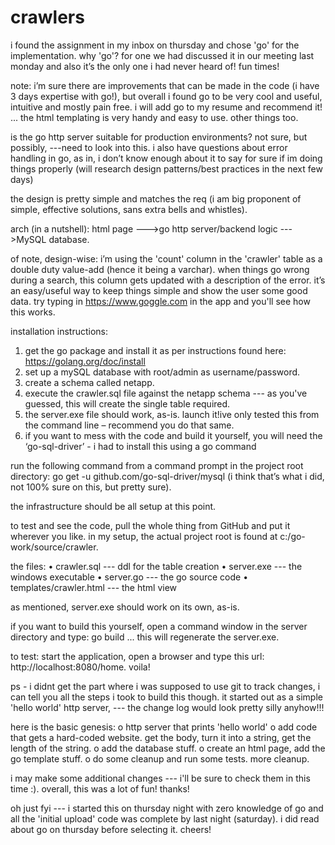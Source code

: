 # crawlers

i found the assignment in my inbox on thursday and chose 'go' for the implementation. why 'go'? for one we had discussed it in our meeting last monday and also it’s the only one i had never heard of! fun times!

note: i’m sure there are improvements that can be made in the code (i have 3 days expertise with go!), but overall i found go to be very cool and useful, intuitive and mostly pain free. i will add go to my resume and recommend it! ... the html templating is very handy and easy to use. other things too.

is the go http server suitable for production environments? not sure, but possibly, ---need to look into this. i also have questions about error handling in go, as in, i don’t know enough about it to say for sure if im doing things properly (will research design patterns/best practices in the next few days)

the design is pretty simple and matches the req (i am big proponent of simple, effective solutions, sans extra bells and whistles).

arch (in a nutshell): html page --->go http server/backend logic --->MySQL database.

of note, design-wise: i’m using the 'count' column in the 'crawler' table as a double duty value-add (hence it being a varchar). when things go wrong during a search, this column gets updated with a description of the error. it’s an easy/useful way to keep things simple and show the user some good data. try typing in https://www.goggle.com in the app and you'll see how this works.

installation instructions:
1.	get the go package and install it as per instructions found here: https://golang.org/doc/install
2.	set up a mySQL database with root/admin as username/password.
3.	create a schema called netapp.
4.	execute the crawler.sql file against the netapp schema --- as you've guessed, this will create the single table required.
5.	the server.exe file should work, as-is. launch it!ive only tested this from the command line – recommend you do that same.
6.	if you want to mess with the code and build it yourself, you will need the ‘go-sql-driver’ - i had to install this using a go command

run the following command from a command prompt in the project root directory: 
    go get -u github.com/go-sql-driver/mysql 
(i think that’s what i did, not 100% sure on this, but pretty sure).

the infrastructure should be all setup at this point.

to test and see the code, pull the whole thing from GitHub and put it wherever you like. in my setup, the actual project root is found at c:/go-work/source/crawler.

the files:
•	crawler.sql --- ddl for the table creation
•	server.exe --- the windows executable
•	server.go --- the go source code
•	templates/crawler.html --- the html view

as mentioned, server.exe should work on its own, as-is.

if you want to build this yourself, open a command window in the server directory and type: go build ... this will regenerate the server.exe.

to test: start the application, open a browser and type this url: http://localhost:8080/home. voila!

ps - i didnt get the part where i was supposed to use git to track changes, i can tell you all the steps i took to build this though. it started out as a simple 'hello world' http server, --- the change log would look pretty silly anyhow!!!

here is the basic genesis:
o	http server that prints 'hello world'
o	add code that gets a hard-coded website. get the body, turn it into a string, get the length of the string.
o	add the database stuff.
o	create an html page, add the go template stuff.
o	do some cleanup and run some tests. more cleanup.

i may make some additional changes --- i'll be sure to check them in this time :). overall, this was a lot of fun! thanks!

oh just fyi --- i started this on thursday night with zero knowledge of go and all the 'initial upload' code was complete by last night (saturday). i did read about go on thursday before selecting it. cheers!
